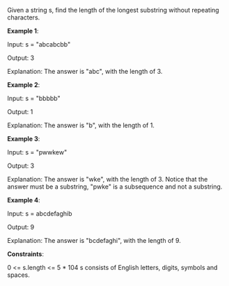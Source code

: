 Given a string s, find the length of the longest
substring
without repeating characters.



__Example 1__:

Input: s = "abcabcbb"

Output: 3

Explanation: The answer is "abc", with the length of 3.

__Example 2__:

Input: s = "bbbbb"

Output: 1

Explanation: The answer is "b", with the length of 1.

__Example 3__:

Input: s = "pwwkew"

Output: 3

Explanation: The answer is "wke", with the length of 3.
Notice that the answer must be a substring, "pwke" is a subsequence and not a substring.

__Example 4__:

Input: s = abcdefaghib

Output: 9

Explanation: The answer is "bcdefaghi", with the length of 9.

__Constraints__:

0 <= s.length <= 5 * 104
s consists of English letters, digits, symbols and spaces.